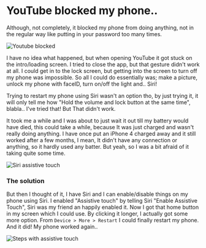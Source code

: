 # YouTube blocked my phone..

Although, not completely, it blocked my phone from doing anything, not in the regular way like putting in your password too many times. 

![Youtube blocked](https://i.ibb.co/LxLBqJL/blocked.png)

I have no idea what happened, but when opening YouTube it got stuck on the intro/loading screen. I tried to close the app, but that gesture didn't work at all. I could get in to the lock screen, but getting into the screen to turn off my phone was impossible. So all I could do essentially was; make a picture, unlock my phone with faceID, turn on/off the light and.. Siri!

Trying to restart my phone using Siri wasn't an option tho, by just trying it, it will only tell me how "Hold the volume and lock button at the same time", blabla.. I've tried that! But That didn't work.

It took me a while and I was about to just wait it out till my battery would have died, this could take a while, because It was just charged and wasn't really doing anything. I have once put an iPhone 4 charged away and it still worked after a few months, I mean, It didn't have any connection or anything, so it hardly used any batter. But yeah, so I was a bit afraid of it taking quite some time.

![Siri assistive touch](https://i.ibb.co/jvxS15C/assistive-touch.png)


### The solution

But then I thought of it, I have Siri and I can enable/disable things on my phone using Siri. I enabled "Assistive touch" by telling Siri "Enable Assistive Touch", Siri was my friend an happily enabled it. Now I got that home button in my screen which I could use. By clicking it longer, I actually got some more option. From `Device > More > Restart` I could finally restart my phone. And it did! My phone worked again.. 


![Steps with assistive touch](https://i.ibb.co/KDVsHPQ/jeeej.png)
